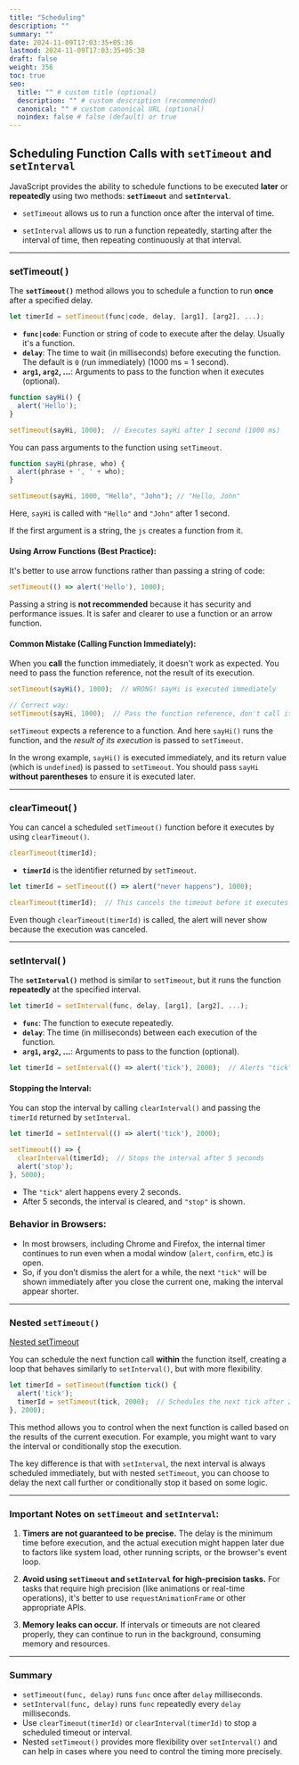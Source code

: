 ```yaml
---
title: "Scheduling"
description: ""
summary: ""
date: 2024-11-09T17:03:35+05:30
lastmod: 2024-11-09T17:03:35+05:30
draft: false
weight: 356
toc: true
seo:
  title: "" # custom title (optional)
  description: "" # custom description (recommended)
  canonical: "" # custom canonical URL (optional)
  noindex: false # false (default) or true
---
```



## **Scheduling Function Calls with `setTimeout` and `setInterval`**

JavaScript provides the ability to schedule functions to be executed **later** or **repeatedly** using two methods: **`setTimeout`** and **`setInterval`**. 

- `setTimeout` allows us to run a function once after the interval of time.

- `setInterval` allows us to run a function repeatedly, starting after the interval of time, then repeating continuously at that interval.

---

### **setTimeout( )**

The **`setTimeout()`** method allows you to schedule a function to run **once** after a specified delay.
```js
let timerId = setTimeout(func|code, delay, [arg1], [arg2], ...);
```

- **`func|code`**: Function or string of code to execute after the delay. Usually it's a function.
- **`delay`**: The time to wait (in milliseconds) before executing the function. The default is `0` (run immediately) (1000 ms = 1 second).
- **`arg1`, `arg2`, ...**: Arguments to pass to the function when it executes (optional).

```js
function sayHi() {
  alert('Hello');
}

setTimeout(sayHi, 1000);  // Executes sayHi after 1 second (1000 ms)
```


You can pass arguments to the function using `setTimeout`.
```js
function sayHi(phrase, who) {
  alert(phrase + ', ' + who);
}

setTimeout(sayHi, 1000, "Hello", "John"); // "Hello, John"
```

Here, `sayHi` is called with `"Hello"` and `"John"` after 1 second.

If the first argument is a string, the `js` creates a function from it.

#### **Using Arrow Functions (Best Practice):**

It's better to use arrow functions rather than passing a string of code:

```js
setTimeout(() => alert('Hello'), 1000);
```

Passing a string is **not recommended** because it has security and performance issues. It is safer and clearer to use a function or an arrow function.

#### **Common Mistake (Calling Function Immediately):**

When you **call** the function immediately, it doesn't work as expected. You need to pass the function reference, not the result of its execution.

```js
setTimeout(sayHi(), 1000);  // WRONG! sayHi is executed immediately

// Correct way:
setTimeout(sayHi, 1000);  // Pass the function reference, don't call it
```
`setTimeout` expects a reference to a function. And here `sayHi()` runs the function, and the _result of its execution_ is passed to `setTimeout`.

In the wrong example, `sayHi()` is executed immediately, and its return value (which is `undefined`) is passed to `setTimeout`. You should pass `sayHi` **without parentheses** to ensure it is executed later.

---

### **clearTimeout( )**

You can cancel a scheduled `setTimeout()` function before it executes by using `clearTimeout()`.

```js
clearTimeout(timerId);
```

- **`timerId`** is the identifier returned by `setTimeout`.

```js
let timerId = setTimeout(() => alert("never happens"), 1000);

clearTimeout(timerId);  // This cancels the timeout before it executes
```

Even though `clearTimeout(timerId)` is called, the alert will never show because the execution was canceled.

---

### **setInterval( )**

The **`setInterval()`** method is similar to `setTimeout`, but it runs the function **repeatedly** at the specified interval.

```js
let timerId = setInterval(func, delay, [arg1], [arg2], ...);
```

- **`func`**: The function to execute repeatedly.
- **`delay`**: The time (in milliseconds) between each execution of the function.
- **`arg1`, `arg2`, ...**: Arguments to pass to the function (optional).

```js
let timerId = setInterval(() => alert('tick'), 2000);  // Alerts "tick" every 2 seconds
```

#### **Stopping the Interval:**

You can stop the interval by calling `clearInterval()` and passing the `timerId` returned by `setInterval`.

```js
let timerId = setInterval(() => alert('tick'), 2000);

setTimeout(() => {
  clearInterval(timerId);  // Stops the interval after 5 seconds
  alert('stop');
}, 5000);
```
- The `"tick"` alert happens every 2 seconds.
- After 5 seconds, the interval is cleared, and `"stop"` is shown.

### **Behavior in Browsers:**
- In most browsers, including Chrome and Firefox, the internal timer continues to run even when a modal window (`alert`, `confirm`, etc.) is open.
- So, if you don’t dismiss the alert for a while, the next `"tick"` will be shown immediately after you close the current one, making the interval appear shorter.

---

### **Nested `setTimeout()`**

[Nested setTimeout](https://javascript.info/settimeout-setinterval#nested-settimeout) 

You can schedule the next function call **within** the function itself, creating a loop that behaves similarly to `setInterval()`, but with more flexibility.

```js
let timerId = setTimeout(function tick() {
  alert('tick');
  timerId = setTimeout(tick, 2000);  // Schedules the next tick after 2 seconds
}, 2000);
```

This method allows you to control when the next function is called based on the results of the current execution. For example, you might want to vary the interval or conditionally stop the execution.

The key difference is that with `setInterval`, the next interval is always scheduled immediately, but with nested `setTimeout`, you can choose to delay the next call further or conditionally stop it based on some logic.

---

### **Important Notes on `setTimeout` and `setInterval`:**

1. **Timers are not guaranteed to be precise.** The delay is the minimum time before execution, and the actual execution might happen later due to factors like system load, other running scripts, or the browser's event loop.
   
2. **Avoid using `setTimeout` and `setInterval` for high-precision tasks.** For tasks that require high precision (like animations or real-time operations), it's better to use `requestAnimationFrame` or other appropriate APIs.

3. **Memory leaks can occur.** If intervals or timeouts are not cleared properly, they can continue to run in the background, consuming memory and resources.

---

### **Summary**

- `setTimeout(func, delay)` runs `func` once after `delay` milliseconds.
- `setInterval(func, delay)` runs `func` repeatedly every `delay` milliseconds.
- Use `clearTimeout(timerId)` or `clearInterval(timerId)` to stop a scheduled timeout or interval.
- Nested `setTimeout()` provides more flexibility over `setInterval()` and can help in cases where you need to control the timing more precisely.
